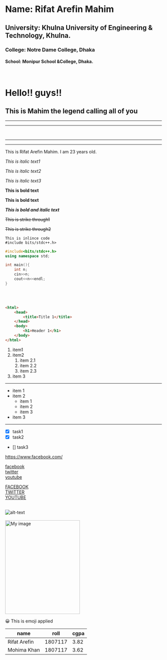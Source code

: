 <!--Markdown tutorial-->

<!--This is Header-->
# Name: Rifat Arefin Mahim
## University: Khulna University of Engineering & Technology, Khulna.
### College: Notre Dame College, Dhaka
#### School: Monipur School &College, Dhaka.
<br>
<!--Headers can be written in HTML formats-->
<h1> Hello!! guys!!</h1>
<h2> This is Mahim the legend calling all of you </h2>
<hr>
<hr><br>
<!--Heading using markdown-->

---
---

<p>This is Rifat Arefin Mahim. I am 23 years old.</p>
<i>This is italic text1</i>

_This is italic text2_

*This is italic text3*

__This is bold text__

**This is bold text**

***This is bold and italic text***

~~This is strike through1~~

<del>This is strike through2</del>

`This is inlince code`<br>
`#include bits/stdc++.h>`

```c++
#include<bits/stdc++.h>
using namespace std;

int main(){
    int n;
    cin>>n;
    cout<<n<<endl;
}

```
<br>
<br>

```html
<html>
    <head>
        <title>Title 1</title>
    </head>
    <body>
        <h1>Header 1</h1>
    </body>
</html>
```

1. item1
2. item2
    1. item 2.1
    2. item 2.2
    3. item 2.3
3. item 3
<hr>

- item 1
- item 2
    - item 1
    - item 2
    - item 3
- item 3
<hr>

- [x] task1
- [x] task2
- [] task3

https://www.facebook.com/

[facebook](https://www.facebook.com/)<br>
[twitter](https://twitter.com/home?lang=en)<br>
[youtube](https://www.youtube.com/)

[face]: https://www.facebook.com/
[you]: https://www.youtube.com/
[twit]: https://twitter.com/home?lang=en

[FACEBOOK][face]<br>
[TWITTER][twit]<br>
[YOUTUBE][you]<br>
<br>
<!--image-->
![alt-text](./Images/image.JPG)
<br><br>
<img src="./Images/image.JPG" 
alt = "My image" width="240" height="300" title="Rifat Boss">

😀 This is emoji applied 

|name|roll|cgpa|
|----|----|----|
|Rifat Arefin|1807117|3.82|
|Mohima Khan|1807117|3.62|


